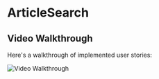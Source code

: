 # ArticleSearch

## Video Walkthrough

Here's a walkthrough of implemented user stories:

<img src='vedioWalkthroughLab5.gif' title='Video Walkthrough' width='' alt='Video Walkthrough' />
